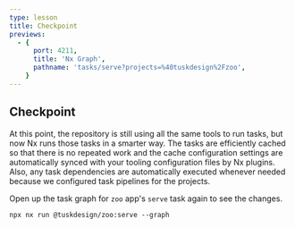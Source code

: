 ```yaml
---
type: lesson
title: Checkpoint
previews:
  - {
      port: 4211,
      title: 'Nx Graph',
      pathname: 'tasks/serve?projects=%40tuskdesign%2Fzoo',
    }
---
```


## Checkpoint

At this point, the repository is still using all the same tools to run tasks, but now Nx runs those tasks in a smarter way. The tasks are efficiently cached so that there is no repeated work and the cache configuration settings are automatically synced with your tooling configuration files by Nx plugins. Also, any task dependencies are automatically executed whenever needed because we configured task pipelines for the projects.

Open up the task graph for `zoo` app's `serve` task again to see the changes.

```shell {% path="~/tuskydesigns" %}
npx nx run @tuskdesign/zoo:serve --graph
```
